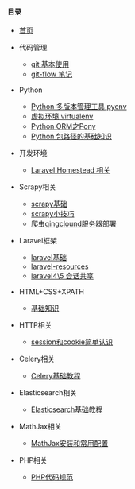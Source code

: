 #### 目录

- [首页](readme.md)

- 代码管理
    - [git 基本使用](git-notes.md)
    - [git-flow 笔记](git-flow-notes.md)
 
- Python
    - [Python 多版本管理工具 pyenv](pyenv-notes.md)
    - [虚拟环境 virtualenv](virtualenv-notes.md)
    - [Python ORM之Pony](pony-notes.md)
    - [Python 包路径的基础知识](python包路径的基础知识.md)
    
- 开发环境
    - [Laravel Homestead 相关](homestead.md)

- Scrapy相关
    - [scrapy基础](scrapy-notes.md)
    - [scrapy小技巧](scrapy-tips.md)
    - [爬虫qingclound服务器部署](estate-crawler-server-notes.md)
    
- Laravel框架
    - [laravel基础](laravel/laravel-notes.md)
    - [laravel-resources](laravel/laravel-resources.md)
    - [laravel4\5 会话共享](laravel/lv4-lv5-session-share.md)

- HTML+CSS+XPATH
    - [基础知识](html-css-xpath-notes.md)

- HTTP相关
    - [session和cookie简单认识](session-cookie-notes.md)

- Celery相关
    - [Celery基础教程](celery.md)

- Elasticsearch相关
    - [Elasticsearch基础教程](elasticsearch的安装和一个小实验.md)
    
- MathJax相关
    - [MathJax安装和常用配置](mathjax安装和常用配置.md)

- PHP相关
    - [PHP代码规范](PHP代码规范.md)
